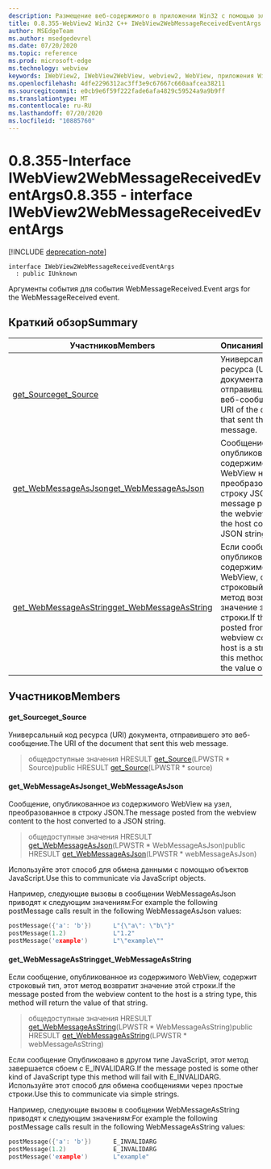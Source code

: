 ```yaml
---
description: Размещение веб-содержимого в приложении Win32 с помощью элемента управления Microsoft Edge WebView2
title: 0.8.355-WebView2 Win32 C++ IWebView2WebMessageReceivedEventArgs
author: MSEdgeTeam
ms.author: msedgedevrel
ms.date: 07/20/2020
ms.topic: reference
ms.prod: microsoft-edge
ms.technology: webview
keywords: IWebView2, IWebView2WebView, webview2, WebView, приложения Win32, Win32, EDGE
ms.openlocfilehash: 4dfe2296312ac3ff3e9c67667c660aafcea38211
ms.sourcegitcommit: e0cb9e6f59f222fade6afa4829c59524a9a9b9ff
ms.translationtype: MT
ms.contentlocale: ru-RU
ms.lasthandoff: 07/20/2020
ms.locfileid: "10885760"
---
```

# <span data-ttu-id="82c34-104">0.8.355-Interface IWebView2WebMessageReceivedEventArgs</span><span class="sxs-lookup"><span data-stu-id="82c34-104">0.8.355 - interface IWebView2WebMessageReceivedEventArgs</span></span> 

[!INCLUDE [deprecation-note](../../includes/deprecation-note.md)]

```
interface IWebView2WebMessageReceivedEventArgs
  : public IUnknown
```

<span data-ttu-id="82c34-105">Аргументы события для события WebMessageReceived.</span><span class="sxs-lookup"><span data-stu-id="82c34-105">Event args for the WebMessageReceived event.</span></span>

## <span data-ttu-id="82c34-106">Краткий обзор</span><span class="sxs-lookup"><span data-stu-id="82c34-106">Summary</span></span>

 <span data-ttu-id="82c34-107">Участников</span><span class="sxs-lookup"><span data-stu-id="82c34-107">Members</span></span>                        | <span data-ttu-id="82c34-108">Описания</span><span class="sxs-lookup"><span data-stu-id="82c34-108">Descriptions</span></span>
--------------------------------|---------------------------------------------
[<span data-ttu-id="82c34-109">get_Source</span><span class="sxs-lookup"><span data-stu-id="82c34-109">get_Source</span></span>](#get_source) | <span data-ttu-id="82c34-110">Универсальный код ресурса (URI) документа, отправившего это веб-сообщение.</span><span class="sxs-lookup"><span data-stu-id="82c34-110">The URI of the document that sent this web message.</span></span>
[<span data-ttu-id="82c34-111">get_WebMessageAsJson</span><span class="sxs-lookup"><span data-stu-id="82c34-111">get_WebMessageAsJson</span></span>](#get_webmessageasjson) | <span data-ttu-id="82c34-112">Сообщение, опубликованное из содержимого WebView на узел, преобразованное в строку JSON.</span><span class="sxs-lookup"><span data-stu-id="82c34-112">The message posted from the webview content to the host converted to a JSON string.</span></span>
[<span data-ttu-id="82c34-113">get_WebMessageAsString</span><span class="sxs-lookup"><span data-stu-id="82c34-113">get_WebMessageAsString</span></span>](#get_webmessageasstring) | <span data-ttu-id="82c34-114">Если сообщение, опубликованное из содержимого WebView, содержит строковый тип, этот метод возвратит значение этой строки.</span><span class="sxs-lookup"><span data-stu-id="82c34-114">If the message posted from the webview content to the host is a string type, this method will return the value of that string.</span></span>

## <span data-ttu-id="82c34-115">Участников</span><span class="sxs-lookup"><span data-stu-id="82c34-115">Members</span></span>

#### <span data-ttu-id="82c34-116">get_Source</span><span class="sxs-lookup"><span data-stu-id="82c34-116">get_Source</span></span> 

<span data-ttu-id="82c34-117">Универсальный код ресурса (URI) документа, отправившего это веб-сообщение.</span><span class="sxs-lookup"><span data-stu-id="82c34-117">The URI of the document that sent this web message.</span></span>

> <span data-ttu-id="82c34-118">общедоступные значения HRESULT [get_Source](#get_source)(LPWSTR \* Source)</span><span class="sxs-lookup"><span data-stu-id="82c34-118">public HRESULT [get_Source](#get_source)(LPWSTR \* source)</span></span>

#### <span data-ttu-id="82c34-119">get_WebMessageAsJson</span><span class="sxs-lookup"><span data-stu-id="82c34-119">get_WebMessageAsJson</span></span> 

<span data-ttu-id="82c34-120">Сообщение, опубликованное из содержимого WebView на узел, преобразованное в строку JSON.</span><span class="sxs-lookup"><span data-stu-id="82c34-120">The message posted from the webview content to the host converted to a JSON string.</span></span>

> <span data-ttu-id="82c34-121">общедоступные значения HRESULT [get_WebMessageAsJson](#get_webmessageasjson)(LPWSTR \* WebMessageAsJson)</span><span class="sxs-lookup"><span data-stu-id="82c34-121">public HRESULT [get_WebMessageAsJson](#get_webmessageasjson)(LPWSTR \* webMessageAsJson)</span></span>

<span data-ttu-id="82c34-122">Используйте этот способ для обмена данными с помощью объектов JavaScript.</span><span class="sxs-lookup"><span data-stu-id="82c34-122">Use this to communicate via JavaScript objects.</span></span>

<span data-ttu-id="82c34-123">Например, следующие вызовы в сообщении WebMessageAsJson приводят к следующим значениям:</span><span class="sxs-lookup"><span data-stu-id="82c34-123">For example the following postMessage calls result in the following WebMessageAsJson values:</span></span>

```cpp
postMessage({'a': 'b'})      L"{\"a\": \"b\"}"
postMessage(1.2)             L"1.2"
postMessage('example')       L"\"example\""
```

#### <span data-ttu-id="82c34-124">get_WebMessageAsString</span><span class="sxs-lookup"><span data-stu-id="82c34-124">get_WebMessageAsString</span></span> 

<span data-ttu-id="82c34-125">Если сообщение, опубликованное из содержимого WebView, содержит строковый тип, этот метод возвратит значение этой строки.</span><span class="sxs-lookup"><span data-stu-id="82c34-125">If the message posted from the webview content to the host is a string type, this method will return the value of that string.</span></span>

> <span data-ttu-id="82c34-126">общедоступные значения HRESULT [get_WebMessageAsString](#get_webmessageasstring)(LPWSTR \* WebMessageAsString)</span><span class="sxs-lookup"><span data-stu-id="82c34-126">public HRESULT [get_WebMessageAsString](#get_webmessageasstring)(LPWSTR \* webMessageAsString)</span></span>

<span data-ttu-id="82c34-127">Если сообщение Опубликовано в другом типе JavaScript, этот метод завершается сбоем с E_INVALIDARG.</span><span class="sxs-lookup"><span data-stu-id="82c34-127">If the message posted is some other kind of JavaScript type this method will fail with E_INVALIDARG.</span></span> <span data-ttu-id="82c34-128">Используйте этот способ для обмена сообщениями через простые строки.</span><span class="sxs-lookup"><span data-stu-id="82c34-128">Use this to communicate via simple strings.</span></span>

<span data-ttu-id="82c34-129">Например, следующие вызовы в сообщении WebMessageAsString приводят к следующим значениям:</span><span class="sxs-lookup"><span data-stu-id="82c34-129">For example the following postMessage calls result in the following WebMessageAsString values:</span></span>

```cpp
postMessage({'a': 'b'})      E_INVALIDARG
postMessage(1.2)             E_INVALIDARG
postMessage('example')       L"example"
```

